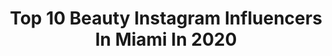 ---
title: Top 10 Beauty Instagram Influencers In Miami In 2020
description: >-
  Find top beauty Instagram influencers in Miami in 2020. Most popular hashtags: #beauty #miami #stayhome #makeup.
platform: Instagram
profiles:
  - username: "_.hannahjo"
    fullname: >-
      hannah jo
    location: "United States"
    followers: 10602
    engagement: 988
    commentsToLikes: 0.131703
    id: ck8wgm1myhm9l0j788tgsqnk5
    verified: false
    hashtags: "#makeup, #elite, #viral, #commercialmodel"
  - username: "beautydoll_mua"
    fullname: >-
      MIAMI & NYC Makeup Arist 👸🏻🏹🇬🇾
    location: "United States"
    followers: 22464
    engagement: 383
    commentsToLikes: 0.059473
    id: ck5hi7bfvc0qa0i11vt5k1mor
    verified: false
    hashtags: "#divasweardiva, #makeup, #nymakeupartist, #miamibridalmakeup"
  - username: "mzpujols23"
    fullname: >-
      MzPujols23
    location: "United States"
    followers: 9231
    engagement: 391
    commentsToLikes: 0.043146
    id: ck6003aqycvqc0i14u9ovlc17
    verified: false
    hashtags: "#blooms, #fashionshow, #instahair, #beauty"
  - username: "nataliiamakeupartist"
    fullname: >-
      Nataliia Nosokas
    location: "United States"
    followers: 14922
    engagement: 154
    commentsToLikes: 0.368588
    id: ck14kyxbps0yi0i19qxl5xwsi
    verified: false
    hashtags: "#food, #makeupblogger, #glammakeup, #colorfullmakeup"
  - username: "munozphotography"
    fullname: >-
      Muñoz Photography
    location: "United States"
    followers: 16041
    engagement: 213
    commentsToLikes: 0.016187
    id: ck13bomdzweyg0i19ot6s756h
    verified: false
    hashtags: "#engagementphotos, #virginia, #brooklynbridge, #dumbo"
  - username: "dazmariah"
    fullname: >-
      D A Z  M A R I A H 🦋
    location: "United States"
    followers: 46213
    engagement: 189
    commentsToLikes: 0.043701
    id: ck6ts3jug2kaq0j71zfkxvmxm
    verified: false
    hashtags: "#swayfit, #fashionnovapartner, #beadoll, #doseofroses"
  - username: "nandaquero"
    fullname: >-
      Nanda Quero
    location: "United States"
    followers: 34370
    engagement: 324
    commentsToLikes: 0.079968
    id: ck0w76yd2c2fd0i19f3ztzb5i
    verified: false
    hashtags: "#gimmebrow, #quarantinemood, #props, #editorialmakeup"
  - username: "simply.jash"
    fullname: >-
      J A S H
    location: "United States"
    followers: 5889
    engagement: 800
    commentsToLikes: 0.713166
    id: ck5zvm85g4hyr0i14e61xqpa4
    verified: false
    hashtags: "#brunchoutfit, #springlook, #blackoutfit, #hairtreatments"
  - username: "lawrencepgivens"
    fullname: >-
      Lawrence P Givens
    location: "United States"
    followers: 21013
    engagement: 107
    commentsToLikes: 0.070910
    id: ck14igqfffbfl0i19q94nls3q
    verified: false
    hashtags: "#prom, #bahamas, #bestmovie, #eveningwear"
  - username: "cocoislandgal"
    fullname: >-
      
    location: "United States"
    followers: 2173
    engagement: 1856
    commentsToLikes: 0.051295
    id: ckap8r2udphrm0i78oidi2zq9
    verified: false
    hashtags: "#fiercesociety, #hairblogger, #curls, #kinksandcoils"
---